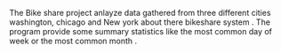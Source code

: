 The Bike share project anlayze data gathered from three different cities washington, chicago and New york about there bikeshare system .
The program provide some summary statistics like the most common day of week or the most common month .
